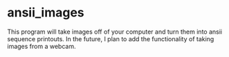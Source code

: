 # ansii_images
This program will take images off of your computer and turn them into ansii sequence printouts. In the future, I plan to add the functionality of taking images from a webcam.
